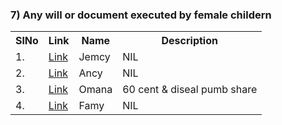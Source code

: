 


### 7) 	Any will or document executed by female childern

<table>
<tr><th>SlNo</th><th>Link</th><th>Name</th><th>Description</th></tr>
  <tr><td>1.</td><td><a href="https://github.com/RevolutionBlueGreen/Asset_4/blob/main/docs/7_document_executed/jemcy.md">Link</a></td><td>Jemcy</td><td>NIL</td></tr>
  <tr><td>2.</td><td><a href="https://github.com/RevolutionBlueGreen/Asset_4/blob/main/docs/7_document_executed/ancy.md">Link</a></td><td>Ancy</td><td>NIL</td></tr> 
  <tr><td>3.</td><td><a href="">Link</a></td><td>Omana</td><td>60 cent & diseal pumb share </td></tr>
  <tr><td>4.</td><td><a href="">Link</a></td><td>Famy</td><td>NIL</td></tr>
</table>
